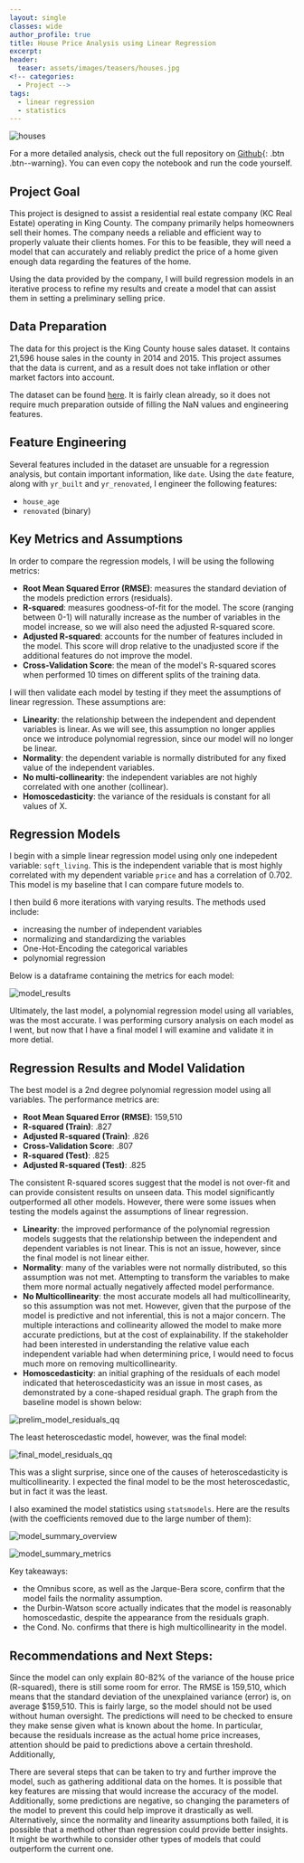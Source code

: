 ```yaml
---
layout: single
classes: wide
author_profile: true
title: House Price Analysis using Linear Regression
excerpt: 
header:
  teaser: assets/images/teasers/houses.jpg
<!-- categories:
  - Project -->
tags:
  - linear regression
  - statistics
---
```

![houses]({{site.url}}/assets/images/teasers/houses.jpg)

For a more detailed analysis, check out the full repository on [Github](https://luke-lite.github.io/projects/House-Price-Analysis-using-Linear-Regression/){: .btn .btn--warning}. You can even copy the notebook and run the code yourself.


## Project Goal
This project is designed to assist a residential real estate company (KC Real Estate) operating in King County. The company primarily helps homeowners sell their homes. The company needs a reliable and efficient way to properly valuate their clients homes. For this to be feasible, they will need a model that can accurately and reliably predict the price of a home given enough data regarding the features of the home.

Using the data provided by the company, I will build regression models in an iterative process to refine my results and create a model that can assist them in setting a preliminary selling price.

<!-- ## Table of Contents
- [Data Preparation](#Data-Preparation)
- [Feature Engineering](#Feature-Engineering)
- [Key Metrics and Assumptions](#Key-Metrics-and-Assumptions)
- [Regression Models](#Regression-Models)
- [Regression Results and Model Validation](#Regression-Results-and-Model-Validation)
- [Recommendations and Next Steps](#Recommendations-and-Next-Steps)
- [Repository Structure](#Repository-Structure) -->

## Data Preparation

The data for this project is the King County house sales dataset. It contains 21,596 house sales in the county in 2014 and 2015. This project assumes that the data is current, and as a result does not take inflation or other market factors into account.

The dataset can be found [here](https://github.com/luke-lite/Residential-Real-Estate-Analysis/blob/main/data). It is fairly clean already, so it does not require much preparation outside of filling the NaN values and engineering features. 

## Feature Engineering

Several features included in the dataset are unsuable for a regression analysis, but contain important information, like `date`. Using the `date` feature, along with `yr_built` and `yr_renovated`, I engineer the following features:
- `house_age`
- `renovated` (binary)

## Key Metrics and Assumptions

In order to compare the regression models, I will be using the following metrics:

- **Root Mean Squared Error (RMSE)**: measures the standard deviation of the models prediction errors (residuals).
- **R-squared**: measures goodness-of-fit for the model. The score (ranging between 0-1) will naturally increase as the number of variables in the model increase, so we will also need the adjusted R-squared score.
- **Adjusted R-squared**: accounts for the number of features included in the model. This score will drop relative to the unadjusted score if the additional features do not improve the model.
- **Cross-Validation Score**: the mean of the model's R-squared scores when performed 10 times on different splits of the training data.

I will then validate each model by testing if they meet the assumptions of linear regression. These assumptions are:

- **Linearity**: the relationship between the independent and dependent variables is linear. As we will see, this assumption no longer applies once we introduce polynomial regression, since our model will no longer be linear.
- **Normality**: the dependent variable is normally distributed for any fixed value of the independent variables.
- **No multi-collinearity**: the independent variables are not highly correlated with one another (collinear).
- **Homoscedasticity**: the variance of the residuals is constant for all values of X.

## Regression Models
I begin with a simple linear regression model using only one indepedent variable: `sqft_living`. This is the independent variable that is most highly correlated with 
my dependent variable `price` and has a correlation of 0.702. This model is my baseline that I can compare future models to.

I then build 6 more iterations with varying results. The methods used include:

- increasing the number of independent variables
- normalizing and standardizing the variables
- One-Hot-Encoding the categorical variables
- polynomial regression

Below is a dataframe containing the metrics for each model:

![model_results]({{site.url}}/assets/images/project_posts/Residential-Real-Estate-Analysis-graphs/model_results.png)

Ultimately, the last model, a polynomial regression model using all variables, was the most accurate. I was performing cursory analysis on each model as I went, but now that I have a final model I will examine and validate it in more detial.

## Regression Results and Model Validation

The best model is a 2nd degree polynomial regression model using all variables. The performance metrics are:

- **Root Mean Squared Error (RMSE)**: 159,510
- **R-squared (Train)**: .827
- **Adjusted R-squared (Train)**: .826
- **Cross-Validation Score**: .807
- **R-squared (Test)**: .825
- **Adjusted R-squared (Test)**: .825

The consistent R-squared scores suggest that the model is not over-fit and can provide consistent results on unseen data. This model significantly outperformed all other models. However, there were some issues when testing the models against the assumptions of linear regression.

- **Linearity**: the improved performance of the polynomial regression models suggests that the relationship between the independent and dependent variables is not linear. This is not an issue, however, since the final model is not linear either.
- **Normality**: many of the variables were not normally distributed, so this assumption was not met. Attempting to transform the variables to make them more normal actually negatively affected model performance. 
- **No Multicollinearity**: the most accurate models all had multicollinearity, so this assumption was not met. However, given that the purpose of the model is predictive and not inferential, this is not a major concern. The multiple interactions and collinearity allowed the model to make more accurate predictions, but at the cost of explainability. If the stakeholder had been interested in understanding the relative value each independent variable had when determining price, I would need to focus much more on removing multicollinearity.
- **Homoscedasticity**: an initial graphing of the residuals of each model indicated that heteroscedasticity was an issue in most cases, as demonstrated by a cone-shaped residual graph. The graph from the baseline model is shown below:

![prelim_model_residuals_qq]({{site.url}}/assets/images/project_posts/Residential-Real-Estate-Analysis-graphs/prelim_model_residuals_qq.jpg)

The least heteroscedastic model, however, was the final model:

![final_model_residuals_qq]({{site.url}}/assets/images/project_posts/Residential-Real-Estate-Analysis-graphs/final_model_residuals_qq.jpg)

This was a slight surprise, since one of the causes of heteroscedasticity is multicollinearity. I expected the final model to be the most heteroscedastic, but in fact it was the least.

I also examined the model statistics using `statsmodels`. Here are the results (with the coefficients removed due to the large number of them):

![model_summary_overview]({site.url}}/assets/images/project_posts/Residential-Real-Estate-Analysis-graphs/model_summary_overview.jpg)

![model_summary_metrics]({site.url}}/assets/images/project_posts/Residential-Real-Estate-Analysis-graphs/model_summary_metrics.jpg)

Key takeaways:
- the Omnibus score, as well as the Jarque-Bera score, confirm that the model fails the normality assumption.
- the Durbin-Watson score actually indicates that the model is reasonably homoscedastic, despite the appearance from the residuals graph.
- the Cond. No. confirms that there is high multicollinearity in the model.

## Recommendations and Next Steps:

Since the model can only explain 80-82% of the variance of the house price (R-squared), there is still some room for error. The RMSE is 159,510, which means that the standard deviation of the unexplained variance (error) is, on average $159,510. This is fairly large, so the model should not be used without human oversight. The predictions will need to be checked to ensure they make sense given what is known about the home. In particular, because the residuals increase as the actual home price increases, attention should be paid to predictions above a certain threshold. Additionally, 

There are several steps that can be taken to try and further improve the model, such as gathering additional data on the homes. It is possible that key features are missing that would increase the accuracy of the model. Additionally, some predictions are negative, so changing the parameters of the model to prevent this could help improve it drastically as well. Alternatively, since the normality and linearity assumptions both failed, it is possible that a method other than regression could provide better insights. It might be worthwhile to consider other types of models that could outperform the current one.

